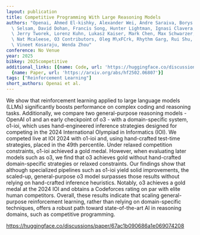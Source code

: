 ```yaml
---
layout: publication
title: Competitive Programming With Large Reasoning Models
authors: "Openai, Ahmed El-kishky, Alexander Wei, Andre Saraiva, Borys Minaev, Daniel\
  \ Selsam, David Dohan, Francis Song, Hunter Lightman, Ignasi Clavera, Jakub Pachocki,\
  \ Jerry Tworek, Lorenz Kuhn, Lukasz Kaiser, Mark Chen, Max Schwarzer, Mostafa Rohaninejad,\
  \ Nat Mcaleese, O3 Contributors, Oleg M\xFCrk, Rhythm Garg, Rui Shu, Szymon Sidor,\
  \ Vineet Kosaraju, Wenda Zhou"
conference: No Venue
year: 2025
bibkey: 2025competitive
additional_links: [{name: Code, url: 'https://huggingface.co/discussions/paper/67ac1b090686a1e069074208'},
  {name: Paper, url: 'https://arxiv.org/abs/hf2502.06807'}]
tags: ["Reinforcement Learning"]
short_authors: Openai et al.
---
```

We show that reinforcement learning applied to large language models (LLMs) significantly boosts performance on complex coding and reasoning tasks. Additionally, we compare two general-purpose reasoning models - OpenAI o1 and an early checkpoint of o3 - with a domain-specific system, o1-ioi, which uses hand-engineered inference strategies designed for competing in the 2024 International Olympiad in Informatics (IOI). We competed live at IOI 2024 with o1-ioi and, using hand-crafted test-time strategies, placed in the 49th percentile. Under relaxed competition constraints, o1-ioi achieved a gold medal. However, when evaluating later models such as o3, we find that o3 achieves gold without hand-crafted domain-specific strategies or relaxed constraints. Our findings show that although specialized pipelines such as o1-ioi yield solid improvements, the scaled-up, general-purpose o3 model surpasses those results without relying on hand-crafted inference heuristics. Notably, o3 achieves a gold medal at the 2024 IOI and obtains a Codeforces rating on par with elite human competitors. Overall, these results indicate that scaling general-purpose reinforcement learning, rather than relying on domain-specific techniques, offers a robust path toward state-of-the-art AI in reasoning domains, such as competitive programming.

https://huggingface.co/discussions/paper/67ac1b090686a1e069074208
